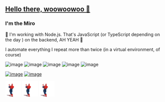 ## <a href="https://www.youtube.com/watch?v=6golekgr-xc" id="hello">Hello there, woowoowoo 👋</a>
### I'm the Miro

👹 I'm working with Node.js. That's JavaScript (or TypeScript depending on the day
) on the backend, AH YEAH 🤘

I automate everything I repeat more than twice (in a virtual environment, of course)

  
![image](https://img.shields.io/badge/JavaScript-323330?style=for-the-badge&logo=javascript&logoColor=F7DF1E)
![image](https://img.shields.io/badge/Node.js-43853D?style=for-the-badge&logo=node-dot-js&logoColor=white)
![image](https://img.shields.io/badge/React-20232A?style=for-the-badge&logo=react&logoColor=61DAFB)
![image](https://img.shields.io/badge/PostgreSQL-316192?style=for-the-badge&logo=postgresql&logoColor=white)
![image](https://img.shields.io/badge/Ubuntu-E95420?style=for-the-badge&logo=ubuntu&logoColor=white)

[![image](https://img.shields.io/badge/LinkedIn-0077B5?style=for-the-badge&logo=linkedin&logoColor=white&link=https://www.linkedin.com/in/altamir-santos/)](https://www.linkedin.com/in/altamir-santos/)
[![image](https://img.shields.io/badge/Instagram-E4405F?style=for-the-badge&logo=instagram&logoColor=white&link=https://www.instagram.com/cafezinhoprodev/)](https://www.instagram.com/cafezinhoprodev/)
  
  <div>
    <img src="https://github.com/miroswd/miroswd/blob/main/assets/spiderman.gif" width="50px"/>
    <img src="https://github.com/miroswd/miroswd/blob/main/assets/spiderman.gif" width="50px"/>
    <img src="https://github.com/miroswd/miroswd/blob/main/assets/spiderman.gif" width="50px"/>
  </div>
